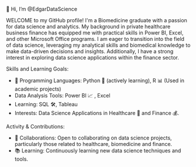 👋 Hi, I’m @EdgarDataScience

WELCOME
to my GitHub profile! I'm a Biomedicine graduate with a passion for data science and analytics. My background in private healthcare business finance has equipped me with practical skills in Power BI, Excel, and other Microsoft Office programs. I am eager to transition into the field of data science, leveraging my analytical skills and biomedical knowledge to make data-driven decisions and insights. Additionally, I have a strong interest in exploring data science applications within the finance sector. 

Skills and Learning Goals:
- 👀 Programming Languages: Python 🐍 (actively learning), R 📊 (Used in academic projects)
- Data Analysis Tools: Power BI 📈 , Excel
- Learning: SQL 🛠, Tableau
- Interests: Data Science Applications in Healthcare 🏥 and Finance 💰.

Activity & Contributions:
- 🤝 Collaborations: Open to collaborating on data science projects, particularly those related to healthcare, biomedicine and finance.
- 📚 Learning: Continuously learning new data science techniques and tools.


<!---
EdgarDataScience/EdgarDataScience is a ✨ special ✨ repository because its `README.md` (this file) appears on your GitHub profile.
You can click the Preview link to take a look at your changes.
--->
